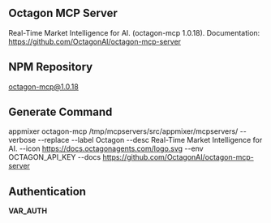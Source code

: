 Octagon MCP Server
-------------------------------

Real-Time Market Intelligence for AI. (octagon-mcp 1.0.18). Documentation: <a target=_blank href='https://github.com/OctagonAI/octagon-mcp-server'>https://github.com/OctagonAI/octagon-mcp-server</a>

NPM Repository
--------------

octagon-mcp@1.0.18

Generate Command
----------------

appmixer octagon-mcp /tmp/mcpservers/src/appmixer/mcpservers/ --verbose --replace --label Octagon --desc Real-Time Market Intelligence for AI. --icon https://docs.octagonagents.com/logo.svg --env OCTAGON_API_KEY --docs https://github.com/OctagonAI/octagon-mcp-server

Authentication
--------------

__VAR_AUTH__
